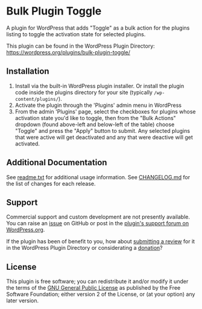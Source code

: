 # Bulk Plugin Toggle

A plugin for WordPress that adds "Toggle" as a bulk action for the plugins listing to toggle the activation state for selected plugins.

This plugin can be found in the WordPress Plugin Directory: https://wordpress.org/plugins/bulk-plugin-toggle/

## Installation

1. Install via the built-in WordPress plugin installer. Or install the plugin code inside the plugins directory for your site (typically `/wp-content/plugins/`).
2. Activate the plugin through the 'Plugins' admin menu in WordPress
3. From the admin 'Plugins' page, select the checkboxes for plugins whose activation state you'd like to toggle, then from the "Bulk Actions" dropdown (found above-left and below-left of the table) choose "Toggle" and press the "Apply" button to submit. Any selected plugins that were active will get deactivated and any that were deactive will get activated.


## Additional Documentation

See [readme.txt](https://github.com/coffee2code/bulk-plugin-toggle/blob/master/readme.txt) for additional usage information. See [CHANGELOG.md](CHANGELOG.md) for the list of changes for each release.


## Support

Commercial support and custom development are not presently available. You can raise an [issue](https://github.com/coffee2code/bulk-plugin-toggle/issues) on GitHub or post in the [plugin's support forum on WordPress.org](https://wordpress.org/support/plugin/bulk-plugin-toggle/).

If the plugin has been of benefit to you, how about [submitting a review](https://wordpress.org/support/plugin/bulk-plugin-toggle/reviews/) for it in the WordPress Plugin Directory or considerating a [donation](https://www.paypal.com/cgi-bin/webscr?cmd=_s-xclick&hosted_button_id=6ARCFJ9TX3522)?


## License

This plugin is free software; you can redistribute it and/or modify it under the terms of the [GNU General Public License](https://www.gnu.org/licenses/gpl-2.0.html) as published by the Free Software Foundation; either version 2 of the License, or (at your option) any later version.